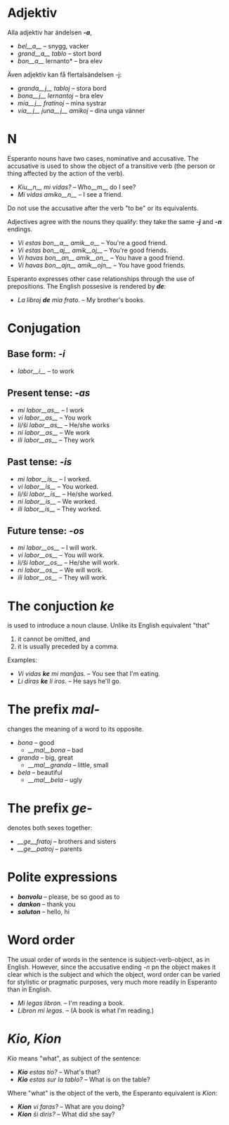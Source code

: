 # Adjektiv

Alla adjektiv har ändelsen *__-a__*,

- *bel__a__* – snygg, vacker
- *grand__a__ tablo* – stort bord
- *bon__a__* lernanto* – bra elev

Även adjektiv kan få flertalsändelsen -j:

- *granda__j__ tabloj* – stora bord
- *bona__j__ lernantoj* – bra elev
- *mia__j__ fratinoj* – mina systrar
- *via__j__ juna__j__ amikoj* – dina unga vänner

# N

Esperanto nouns have two cases, nominative and accusative. The accusative is used to show the object of a transitive verb (the person or thing affected by the action of the verb).

- *Kiu__n__ mi vidas?* – Who__m__ do I see?
- *Mi vidas amiko__n__* – I see a friend.

Do not use the accusative after the verb "to be" or its equivalents.

Adjectives agree with the nouns they qualify: they take the same *__-j__* and *__-n__* endings.

- *Vi estas bon__a__ amik__o__* – You're a good friend.
- *Vi estas bon__aj__ amik__oj__* – You're good friends.
- *Vi havas bon__an__ amik__on__* – You have a good friend.
- *Vi havas bon__ajn__ amik__ojn__* – You have good friends.

Esperanto expresses other case relationships through the use of prepositions. The English possesive is rendered by *__de__*:

- *La libroj __de__ mia frato.* – My brother's books.

# Conjugation 

## Base form: *-i*
  
- *labor__i__*          – to work

## Present tense: *-as*

- *mi labor__as__*      – I work
- *vi labor__as__*      – You work
- *li/ŝi labor__as__*   – He/she works
- *ni labor__as__*      – We work 
- *ili labor__as__*     – They work

## Past tense: *-is*

- *mi labor__is__*      – I worked.
- *vi labor__is__*      – You worked.
- *li/ŝi labor__is__*   – He/she worked.
- *ni labor__is__*      – We worked.
- *ili labor__is__*     – They worked.

## Future tense: *-os*

- *mi labor__os__*      – I will work.
- *vi labor__os__*      – You will work.
- *li/ŝi labor__os__*   – He/she will work.
- *ni labor__os__*      – We will work.
- *ili labor__os__*     – They will work.

# The conjuction *ke*

is used to introduce a noun clause. Unlike its English equivalent "that"

1. it cannot be omitted, and
2. it is usually preceded by a comma.

Examples:

- *Vi vidas __ke__ mi manĝas.* – You see that I'm eating.
- *Li diras __ke__ li iros.* – He says he'll go.

# The prefix *mal-*

changes the meaning of a word to its opposite.

- *bona* – good
  - *__mal__bona* – bad
- *granda* – big, great
  - *__mal__granda* – little, small
- *bela* – beautiful
  - *__mal__bela* – ugly

# The prefix *ge-*

denotes both sexes together:

- *__ge__fratoj* – brothers and sisters
- *__ge__patroj* – parents

# Polite expressions

- *__bonvolu__* – please, be so good as to
- *__dankon__* – thank you
- *__saluton__* – hello, hi

# Word order

The usual order of words in the sentence is subject-verb-object, as in English. However, since the accusative ending *-n* pn the object makes it clear which is the subject and which the object, word order can be varied for stylistic or pragmatic purposes, very much more readily in Esperanto than in English.

- *Mi legas libron.* – I'm reading a book.
- *Libron mi legas.* – (A book is what I'm reading.)

# *Kio, Kion*

*Kio* means "what", as subject of the sentence:

- *__Kio__ estas tio?* – What's that?
- *__Kio__ estas sur la tablo?* – What is on the table?

Where "what" is the object of the verb, the Esperanto equivalent is *Kion*:

- *__Kion__ vi faras?* – What are you doing?
- *__Kion__ ŝi diris?* – What did she say?

